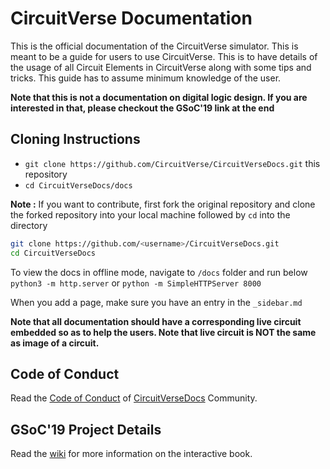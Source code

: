 # CircuitVerse Documentation

This is the official documentation of the CircuitVerse simulator. This is meant to be a guide for users to use CircuitVerse. This is to have details of the usage of all Circuit Elements in CircuitVerse along with some tips and tricks. This guide has to assume minimum knowledge of the user.

**Note that this is not a documentation on digital logic design. If you are interested in that, please checkout the GSoC'19 link at the end**

## Cloning Instructions

- `git clone https://github.com/CircuitVerse/CircuitVerseDocs.git` this repository
- `cd CircuitVerseDocs/docs`

**Note :** If you want to contribute, first fork the original repository and clone the forked repository into your local machine followed by ```cd``` into the directory

```sh
git clone https://github.com/<username>/CircuitVerseDocs.git
cd CircuitVerseDocs 
```

To view the docs in offline mode, navigate to `/docs` folder and run below
`python3 -m http.server` or
`python -m SimpleHTTPServer 8000`

When you add a page, make sure you have an entry in the `_sidebar.md`

**Note that all documentation should have a corresponding live circuit embedded so as to help the users. Note that live circuit is NOT the same as image of a circuit.**

## Code of Conduct

Read the [Code of Conduct](./code-of-conduct.md) of [CircuitVerseDocs](https://docs.circuitverse.org) Community.

## GSoC'19 Project Details
Read the [wiki](https://github.com/CircuitVerse/CircuitVerseDocs/wiki/Interactive-Book) for more information on the interactive book.
